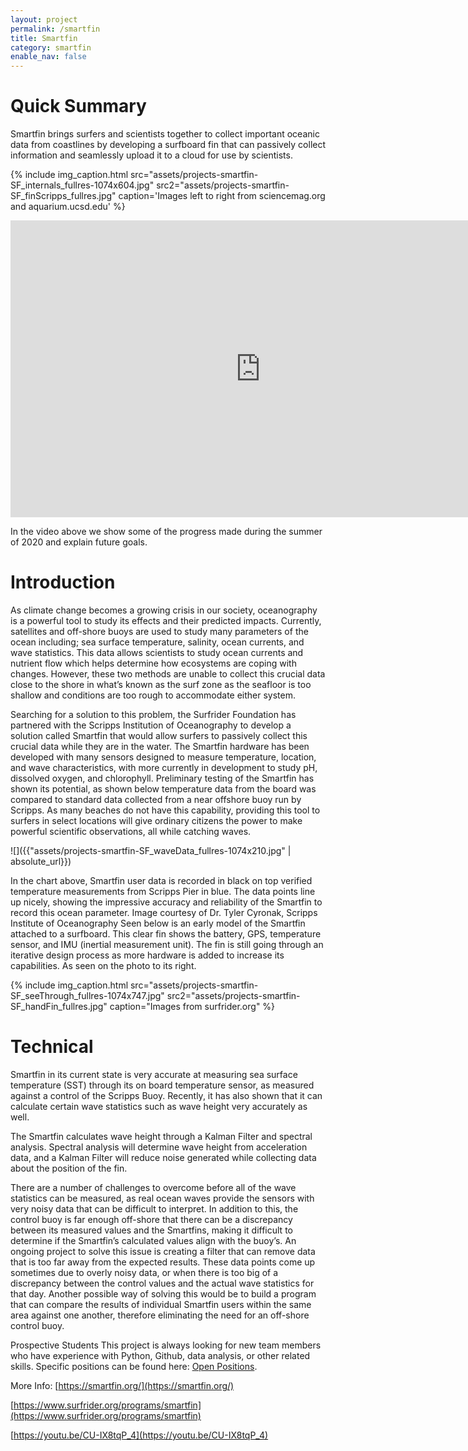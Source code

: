 ```yaml
---
layout: project
permalink: /smartfin
title: Smartfin
category: smartfin
enable_nav: false
---
```

# Quick Summary
Smartfin brings surfers and scientists together to collect important oceanic data from coastlines by developing a surfboard fin that can passively collect information and seamlessly upload it to a cloud for use by scientists.

{% include 
    img_caption.html
    src="assets/projects-smartfin-SF_internals_fullres-1074x604.jpg"
    src2="assets/projects-smartfin-SF_finScripps_fullres.jpg"
    caption='Images left to right from sciencemag.org and aquarium.ucsd.edu'
%}

<!-- 

![]({{"assets/projects-smartfin-SF_internals_fullres-1074x604.jpg" | absolute_url}}) 

![]({{"assets/projects-smartfin-SF_finScripps_fullres.jpg" | absolute_url}})

Images left to right from [sciencemag.org](sciencemag.org) and [aquarium.ucsd.edu](aquarium.ucsd.edu) -->

<iframe width="800" height="475" src="https://www.youtube.com/embed/rY145HV-ReM" title="Smartfin: Surfing for Science" frameborder="0" allow="accelerometer; autoplay; clipboard-write; encrypted-media; gyroscope; picture-in-picture; web-share" referrerpolicy="strict-origin-when-cross-origin" allowfullscreen></iframe>

In the video above we show some of the progress made during the summer of 2020 and explain future goals.

# Introduction
As climate change becomes a growing crisis in our society, oceanography is a powerful tool to study its effects and their predicted impacts. Currently, satellites and off-shore buoys are used to study many parameters of the ocean including; sea surface temperature, salinity, ocean currents, and wave statistics. This data allows scientists to study ocean currents and nutrient flow which helps determine how ecosystems are coping with changes. However, these two methods are unable to collect this crucial data close to the shore in what’s known as the surf zone as the seafloor is too shallow and conditions are too rough to accommodate either system.

Searching for a solution to this problem, the Surfrider Foundation has partnered with the Scripps Institution of Oceanography to develop a solution called Smartfin that would allow surfers to passively collect this crucial data while they are in the water. The Smartfin hardware has been developed with many sensors designed to measure temperature, location, and wave characteristics, with more currently in development to study pH, dissolved oxygen, and chlorophyll. Preliminary testing of the Smartfin has shown its potential, as shown below temperature data from the board was compared to standard data collected from a near offshore buoy run by Scripps. As many beaches do not have this capability, providing this tool to surfers in select locations will give ordinary citizens the power to make powerful scientific observations, all while catching waves.


![]({{"assets/projects-smartfin-SF_waveData_fullres-1074x210.jpg" | absolute_url}})

In the chart above, Smartfin user data is recorded in black on top verified temperature measurements from Scripps Pier in blue. The data points line up nicely, showing the impressive accuracy and reliability of the Smartfin to record this ocean parameter.
Image courtesy of Dr. Tyler Cyronak, Scripps Institute of Oceanography
Seen below is an early model of the Smartfin attached to a surfboard. This clear fin shows the battery, GPS, temperature sensor, and IMU (inertial measurement unit). The fin is still going through an iterative design process as more hardware is added to increase its capabilities. As seen on the photo to its right.

{% include 
    img_caption.html
    src="assets/projects-smartfin-SF_seeThrough_fullres-1074x747.jpg"
    src2="assets/projects-smartfin-SF_handFin_fullres.jpg"
    caption="Images from surfrider.org"
%}

<!-- ![]({{"assets/projects-smartfin-SF_seeThrough_fullres-1074x747.jpg" | absolute_url}}) ![]({{"assets/projects-smartfin-SF_handFin_fullres.jpg" | absolute_url}})
Images from [surfrider.org](surfrider.org) -->

# Technical
Smartfin in its current state is very accurate at measuring sea surface temperature (SST) through its on board temperature sensor, as measured against a control of the Scripps Buoy. Recently, it has also shown that it can calculate certain wave statistics such as wave height very accurately as well.

The Smartfin calculates wave height through a Kalman Filter and spectral analysis. Spectral analysis will determine wave height from acceleration data, and a Kalman Filter will reduce noise generated while collecting data about the position of the fin.

There are a number of challenges to overcome before all of the wave statistics can be measured, as real ocean waves provide the sensors with very noisy data that can be difficult to interpret. In addition to this, the control buoy is far enough off-shore that there can be a discrepancy between its measured values and the Smartfins, making it difficult to determine if the Smartfin’s calculated values align with the buoy’s. An ongoing project to solve this issue is creating a filter that can remove data that is too far away from the expected results. These data points come up sometimes due to overly noisy data, or when there is too big of a discrepancy between the control values and the actual wave statistics for that day. Another possible way of solving this would be to build a program that can compare the results of individual Smartfin users within the same area against one another, therefore eliminating the need for an off-shore control buoy.

Prospective Students
This project is always looking for new team members who have experience with Python, Github, data analysis, or other related skills. Specific positions can be found here: [Open Positions](open-opportunities).

More Info:
[https://smartfin.org/](https://smartfin.org/)

[https://www.surfrider.org/programs/smartfin](https://www.surfrider.org/programs/smartfin)

[https://youtu.be/CU-IX8tqP_4](https://youtu.be/CU-IX8tqP_4)